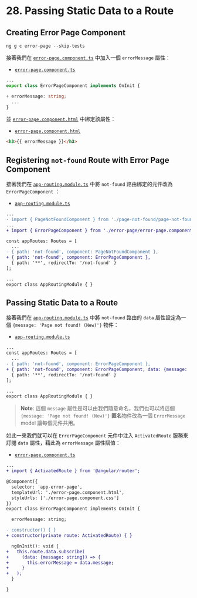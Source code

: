 # 28. Passing Static Data to a Route

## Creating Error Page Component

```shell
ng g c error-page --skip-tests
```

接著我們在 [`error-page.component.ts`](../../routing-app/src/app/error-page/error-page.component.ts) 中加入一個 `errorMessage` 屬性：

- [`error-page.component.ts`](../../routing-app/src/app/error-page/error-page.component.ts)

```ts
...
export class ErrorPageComponent implements OnInit {

+ errorMessage: string;
  ...
}
```

並 [`error-page.component.html`](../../routing-app/src/app/error-page/error-page.component.html) 中綁定該屬性：

- [`error-page.component.html`](../../routing-app/src/app/error-page/error-page.component.html)

```html
<h3>{{ errorMessage }}</h3>
```

## Registering `not-found` Route with Error Page Component

接著我們在 [`app-routing.module.ts`](../../routing-app/src/app/app-routing.module.ts) 中將 `not-found` 路由綁定的元件改為 `ErrorPageComponent` ：

- [`app-routing.module.ts`](../../routing-app/src/app/app-routing.module.ts)

```diff
...
- import { PageNotFoundComponent } from './page-not-found/page-not-found.component';
...
+ import { ErrorPageComponent } from './error-page/error-page.component';

const appRoutes: Routes = [
  ...
- { path: 'not-found', component: PageNotFoundComponent },
+ { path: 'not-found', component: ErrorPageComponent },
  { path: '**', redirectTo: '/not-found' }
];

...
export class AppRoutingModule { }
```

## Passing Static Data to a Route

接著我們在 [`app-routing.module.ts`](../../routing-app/src/app/app-routing.module.ts) 中將 `not-found` 路由的 `data` 屬性設定為一個 `{message: 'Page not found! (New)'}` 物件：

- [`app-routing.module.ts`](../../routing-app/src/app/app-routing.module.ts)

```diff
...
const appRoutes: Routes = [
  ...
- { path: 'not-found', component: ErrorPageComponent },
+ { path: 'not-found', component: ErrorPageComponent, data: {message: 'Page not found! (New)'} },
  { path: '**', redirectTo: '/not-found' }
];

...
export class AppRoutingModule { }
```

> **Note**:
> 這個 `message` 屬性是可以由我們隨意命名，我們也可以將這個 `{message: 'Page not found! (New)'}` **匿名**物件改為一個 `ErrorMessage` model 讓每個元件共用。

如此一來我們就可以在 `ErrorPageComponent` 元件中注入 `ActivatedRoute` 服務來訂閱 `data` 屬性，藉此為 `errorMessage` 屬性賦值：

- [`error-page.component.ts`](../../routing-app/src/app/error-page/error-page.component.ts)

```diff
...
+ import { ActivatedRoute } from '@angular/router';

@Component({
  selector: 'app-error-page',
  templateUrl: './error-page.component.html',
  styleUrls: ['./error-page.component.css']
})
export class ErrorPageComponent implements OnInit {

  errorMessage: string;

- constructor() { }
+ constructor(private route: ActivatedRoute) { }

  ngOnInit(): void {
+   this.route.data.subscribe(
+     (data: {message: string}) => {
+       this.errorMessage = data.message;
+     }
+   );
  }

}
```
